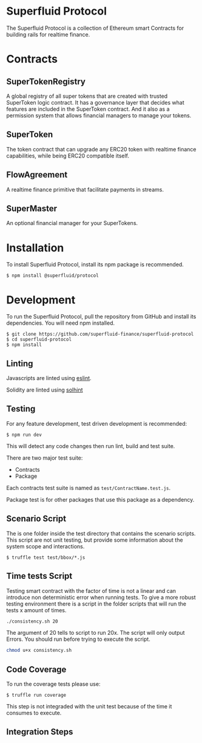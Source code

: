 Superfluid Protocol
===================

The Superfluid Protocol is a collection of Ethereum smart Contracts for building
rails for realtime finance.

Contracts
=========

SuperTokenRegistry
------------------

A global registry of all super tokens that are created with trusted SuperToken
logic contract. It has a governance layer that decides what features are
included in the SuperToken contract. And it also as a permission system that
allows financial managers to manage your tokens.

SuperToken
----------

The token contract that can upgrade any ERC20 token with realtime finance
capabilities, while being ERC20 compatible itself.

FlowAgreement
-------------

A realtime finance primitive that facilitate payments in streams.

SuperMaster
-----------

An optional financial manager for your SuperTokens.

Installation
============

To install Superfluid Protocol, install its npm package is recommended.

```
$ npm install @superfluid/protocol
```

Development
===========

To run the Superfluid Protocol, pull the repository from GitHub and install its
dependencies. You will need npm installed.

```
$ git clone https://github.com/superfluid-finance/superfluid-protocol
$ cd superfluid-protocol
$ npm install
```

Linting
-------

Javascripts are linted using [eslint](https://eslint.org/).

Solidity are linted using [solhint](https://protofire.github.io/solhint/)

Testing
-------

For any feature development, test driven development is recommended:

```
$ npm run dev
```

This will detect any code changes then run lint, build and test suite.

There are two major test suite:

- Contracts
- Package

Each contracts test suite is named as `test/ContractName.test.js`.

Package test is for other packages that use this package as a dependency.


Scenario Script
--------------

The is one folder inside the test directory that contains the scenario scripts.
This script are not unit testing, but provide some information about the system scope and interactions.

```
$ truffle test test/bbox/*.js
```

Time tests Script
--------------

Testing smart contract with the factor of time is not a linear and can introduce non deterministic error when running tests.
To give a more robust testing environment there is a script in the folder scripts that will run the tests x amount of times.

```bash
./consistency.sh 20
```

The argument of 20 tells to script to run 20x. The script will only output Errors.
You should run before trying to execute the script.

```bash
chmod u+x consistency.sh
```

Code Coverage
--------------

To run the coverage tests please use:

```
$ truffle run coverage
```

This step is not integraded with the unit test because of the time it consumes to execute.

Integration Steps
-----------------
